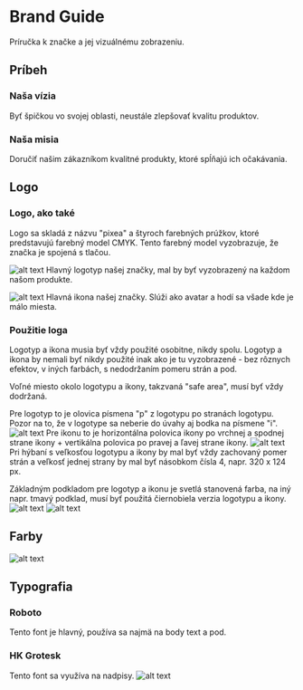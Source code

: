 # Brand Guide
Príručka k značke a jej vizuálnému zobrazeniu.

## Príbeh
### Naša vízia
Byť špičkou vo svojej oblasti, neustále zlepšovať kvalitu produktov.

### Naša misia
Doručiť našim zákazníkom kvalitné produkty, ktoré spĺňajú ich očakávania.

## Logo
### Logo, ako také
Logo sa skladá z názvu "pixea" a štyroch farebných prúžkov, ktoré predstavujú farebný model CMYK. Tento farebný model vyzobrazuje, že značka je spojená s tlačou.

![alt text](examples/Logotype.png "pixea logotyp")
Hlavný logotyp našej značky, mal by byť vyzobrazený na každom našom produkte.

![alt text](examples/Icon.png "pixea ikona")
Hlavná ikona našej značky. Slúži ako avatar a hodí sa všade kde je málo miesta.

### Použitie loga
Logotyp a ikona musia byť vždy použité osobitne, nikdy spolu. Logotyp a ikona by nemali byť nikdy použité inak ako je tu vyzobrazené - bez rôznych efektov, v iných farbách, s nedodržaním pomeru strán a pod.

Voľné miesto okolo logotypu a ikony, takzvaná "safe area", musí byť vždy dodržaná.

Pre logotyp to je olovica písmena "p" z logotypu po stranách logotypu. Pozor na to, že v logotype sa neberie do úvahy aj bodka na písmene "i".
![alt text](examples/Logotype_SafeArea.png "pixea logotyp safe area")
Pre ikonu to je horizontálna polovica ikony po vrchnej a spodnej strane ikony + vertikálna polovica po pravej a ľavej strane ikony.
![alt text](examples/Icon_SafeArea.png "pixea ikona safe area")
Pri hýbaní s veľkosťou logotypu a ikony by mal byť vždy zachovaný pomer strán a veľkosť jednej strany by mal byť násobkom čísla 4, napr. 320 x 124 px.

Základným podkladom pre logotyp a ikonu je svetlá stanovená farba, na iný napr. tmavý podklad, musí byť použitá čiernobiela verzia logotypu a ikony.
![alt text](examples/Logotype_BW.png "pixea logotyp čb")
![alt text](examples/Icon_BW.png "pixea ikona čb")

## Farby
![alt text](examples/Colours.png "pixea farby")

## Typografia
### Roboto
Tento font je hlavný, používa sa najmä na body text a pod.

### HK Grotesk
Tento font sa využíva na nadpisy.
![alt text](examples/Typography.png "príklad použitia pixea typografie")